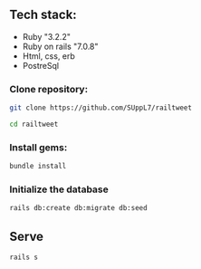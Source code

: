 
  ## Tech stack:

- Ruby "3.2.2"
- Ruby on rails "7.0.8"
- Html, css, erb
- PostreSql

### Clone repository:
```bash
git clone https://github.com/SUppL7/railtweet
```

```bash
cd railtweet
```

### Install gems:
```bash
bundle install
```

### Initialize the database

```bash
rails db:create db:migrate db:seed
```

## Serve

```bash
rails s
```
